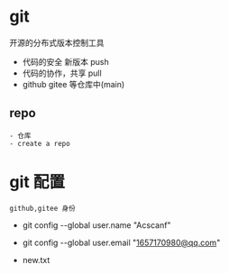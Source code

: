 # git

开源的分布式版本控制工具
- 代码的安全 新版本 push
- 代码的协作，共享 pull
- github gitee 等仓库中(main)


## repo
    - 仓库
    - create a repo

# git 配置
    github,gitee 身份
- git config --global user.name "Acscanf"
- git config --global user.email "1657170980@qq.com"


- new.txt
